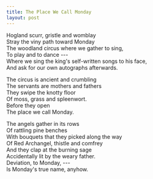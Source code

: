 ```yaml
---
title: The Place We Call Monday
layout: post
---
```


Hogland scurr, gristle and womblay \
Stray the viny path toward Monday \
The woodland circus where we gather to sing, \
To play and to dance --- \
Where we sing the king's self-written songs to his face, \
And ask for our own autographs afterwards. 

The circus is ancient and crumbling \
The servants are mothers and fathers \
They swipe the knotty floor \
Of moss, grass and spleenwort. \
Before they open \
The place we call Monday. 

The angels gather in its rows \
Of rattling pine benches \
With bouquets that they picked along the way \
Of Red Archangel, thistle and comfrey \
And they clap at the burning sage \
Accidentally lit by the weary father. \
Deviation, to Monday, --- \
Is Monday's true name, anyhow.
